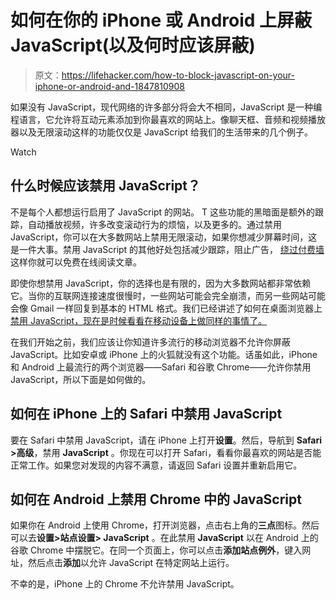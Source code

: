 # 如何在你的 iPhone 或 Android 上屏蔽 JavaScript(以及何时应该屏蔽)

> 原文：<https://lifehacker.com/how-to-block-javascript-on-your-iphone-or-android-and-1847810908>

如果没有 JavaScript，现代网络的许多部分将会大不相同，JavaScript 是一种编程语言，它允许将互动元素添加到你最喜欢的网站上。像聊天框、音频和视频播放器以及无限滚动这样的功能仅仅是 JavaScript 给我们的生活带来的几个例子。

Watch

## 什么时候应该禁用 JavaScript？

不是每个人都想运行启用了 JavaScript 的网站。 T 这些功能的黑暗面是额外的跟踪，自动播放视频，许多改变滚动行为的烦恼，以及更多的。通过禁用 JavaScript，你可以在大多数网站上禁用无限滚动，如果你想减少屏幕时间，这是一件大事。禁用 JavaScript 的其他好处包括减少跟踪，阻止广告， [绕过付费墙](https://lifehacker.com/how-to-get-past-a-paywall-to-read-an-article-for-free-1847800292) 这样你就可以免费在线阅读文章。

即使你想禁用 JavaScript，你的选择也是有限的，因为大多数网站都非常依赖它。当你的互联网连接速度很慢时，一些网站可能会完全崩溃，而另一些网站可能会像 Gmail 一样回复到基本的 HTML 格式。我们已经讲述了如何在桌面浏览器上 [禁用 JavaScript，现在是时候看看在移动设备上做同样的事情了。](https://lifehacker.com/block-javascript-in-your-browser-to-prevent-annoying-em-1843186321)

在我们开始之前，我们应该让你知道许多流行的移动浏览器不允许你屏蔽 JavaScript。比如安卓或 iPhone 上的火狐就没有这个功能。话虽如此，iPhone 和 Android 上最流行的两个浏览器——Safari 和谷歌 Chrome——允许你禁用 JavaScript，所以下面是如何做的。

## 如何在 iPhone 上的 Safari 中禁用 JavaScript

要在 Safari 中禁用 JavaScript，请在 iPhone 上打开**设置**。然后，导航到 **Safari >高级**，禁用 **JavaScript** 。你现在可以打开 Safari，看看你最喜欢的网站是否能正常工作。如果您对发现的内容不满意，请返回 Safari 设置并重新启用它。

## 如何在 Android 上禁用 Chrome 中的 JavaScript

如果你在 Android 上使用 Chrome，打开浏览器，点击右上角的**三点**图标。然后可以去**设置>站点设置> JavaScript** 。在此禁用 **JavaScript** 以在 Android 上的谷歌 Chrome 中摆脱它。在同一个页面上，你可以点击**添加站点例外**，键入网址，然后点击**添加**以允许 JavaScript 在特定网站上运行。

不幸的是，iPhone 上的 Chrome 不允许禁用 JavaScript。